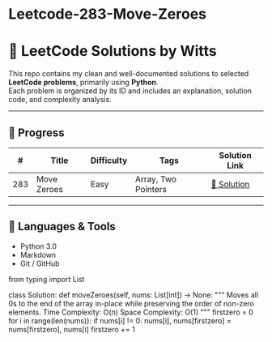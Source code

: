 # Leetcode-283-Move-Zeroes


# 🧠 LeetCode Solutions by Witts

This repo contains my clean and well-documented solutions to selected **LeetCode problems**, primarily using **Python**.  
Each problem is organized by its ID and includes an explanation, solution code, and complexity analysis.

---

## 📌 Progress

| #   | Title         | Difficulty | Tags            | Solution Link                |
|-----|---------------|------------|------------------|------------------------------|
| 283 | Move Zeroes   | Easy       | Array, Two Pointers | [🔗 Solution](0283-move-zeroes/) |

---

## 🧰 Languages & Tools

- Python 3.0
- Markdown
- Git / GitHub


from typing import List

class Solution:
    def moveZeroes(self, nums: List[int]) -> None:
        """
        Moves all 0s to the end of the array in-place while preserving the order of non-zero elements.
        Time Complexity: O(n)
        Space Complexity: O(1)
        """
        firstzero = 0
        for i in range(len(nums)):
            if nums[i] != 0:
                nums[i], nums[firstzero] = nums[firstzero], nums[i]
                firstzero += 1

